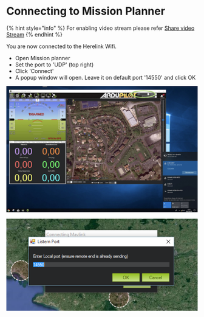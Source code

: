 # Connecting to Mission Planner

{% hint style="info" %}
For enabling video stream please refer [Share video Stream](share-video-stream.md)
{% endhint %}

‌You are now connected to the Herelink Wifi. 

* Open Mission planner 
* Set the port to 'UDP' \(top right\) 
* Click 'Connect' 
* A popup window will open. Leave it on default port '14550' and click OK

![](../.gitbook/assets/screen-udp-copie-min.jpg)

![](../.gitbook/assets/mission-planner-2.png)

